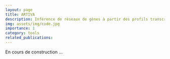 ```yaml
---
layout: page
title: ARTIVA
description: Inférence de réseaux de gènes à partir des profils transcriptomiques.
img: assets/img/code.jpg
importance: 1
category: tools
related_publications: 
---
```


En cours de construction ...